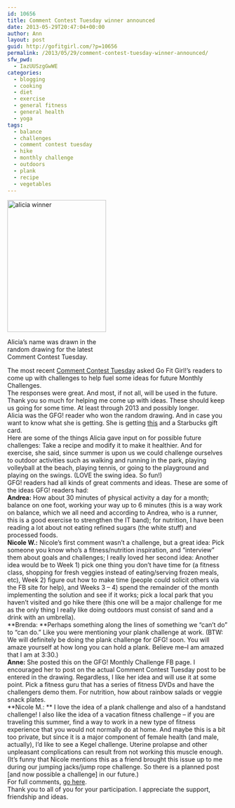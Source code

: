 ```yaml
---
id: 10656
title: Comment Contest Tuesday winner announced
date: 2013-05-29T20:47:04+00:00
author: Ann
layout: post
guid: http://gofitgirl.com/?p=10656
permalink: /2013/05/29/comment-contest-tuesday-winner-announced/
sfw_pwd:
  - IazUUSzgGwWE
categories:
  - blogging
  - cooking
  - diet
  - exercise
  - general fitness
  - general health
  - yoga
tags:
  - balance
  - challenges
  - comment contest tuesday
  - hike
  - monthly challenge
  - outdoors
  - plank
  - recipe
  - vegetables
---
```

<div id="attachment_10665" style="width: 235px" class="wp-caption alignleft">
  <a href="http://gofitgirl.com/?attachment_id=10665" rel="attachment wp-att-10665"><img class="size-medium wp-image-10665" alt="alicia winner" src="http://gofitgirl.com/wp-content/uploads/2013/05/alicia-winner-e1369884756870-225x300.jpg" width="225" height="300" /></a>
  
  <p class="wp-caption-text">
    Alicia&#8217;s name was drawn in the random drawing for the latest Comment Contest Tuesday.
  </p>
</div>

  
The most recent [Comment Contest Tuesday](http://gofitgirl.com/?p=10601) asked Go Fit Girl!&#8217;s readers to come up with challenges to help fuel some ideas for future Monthly Challenges.  
The responses were great. And most, if not all, will be used in the future. Thank you so much for helping me come up with ideas. These should keep us going for some time. At least through 2013 and possibly longer.  
Alicia was the GFG! reader who won the random drawing. And in case you want to know what she is getting. She is getting [this](http://www.yestocarrots.com/product/brightening-facial-towelettes?product_id=7331005) and a Starbucks gift card.  
Here are some of the things Alicia gave input on for possible future challenges: Take a recipe and modify it to make it healthier. And for exercise, she said, since summer is upon us we could challenge ourselves to outdoor activities such as walking and running in the park, playing volleyball at the beach, playing tennis, or going to the playground and playing on the swings. (LOVE the swing idea. So fun!)  
GFG! readers had all kinds of great comments and ideas. These are some of the ideas GFG! readers had:  
**Andrea:** How about 30 minutes of physical activity a day for a month; balance on one foot, working your way up to 6 minutes (this is a way work on balance, which we all need and according to Andrea, who is a runner, this is a good exercise to strengthen the IT band); for nutrition, I have been reading a lot about not eating refined sugars (the white stuff) and processed foods.  
**Nicole W.:** Nicole&#8217;s first comment wasn&#8217;t a challenge, but a great idea: Pick someone you know who’s a fitness/nutrition inspiration, and “interview” them about goals and challenges; I really loved her second idea: Another idea would be to Week 1) pick one thing you don’t have time for (a fitness class, shopping for fresh veggies instead of eating/serving frozen meals, etc), Week 2) figure out how to make time (people could solicit others via the FB site for help), and Weeks 3 – 4) spend the remainder of the month implementing the solution and see if it works; pick a local park that you haven’t visited and go hike there (this one will be a major challenge for me as the only thing I really like doing outdoors must consist of sand and a drink with an umbrella).  
**Brenda: **Perhaps something along the lines of something we “can’t do” to “can do.” Like you were mentioning your plank challenge at work. (BTW: We will definitely be doing the plank challenge for GFG! soon. You will amaze yourself at how long you can hold a plank. Believe me&#8211;I am amazed that I am at 3:30.)  
**Anne:** She posted this on the GFG! Monthly Challenge FB page. I encouraged her to post on the actual Comment Contest Tuesday post to be entered in the drawing. Regardless, I like her idea and will use it at some point. Pick a fitness guru that has a series of fitness DVDs and have the challengers demo them. For nutrition, how about rainbow salads or veggie snack plates.  
**Nicole M.: ** I love the idea of a plank challenge and also of a handstand challenge! I also like the idea of a vacation fitness challenge – if you are traveling this summer, find a way to work in a new type of fitness experience that you would not normally do at home. And maybe this is a bit too private, but since it is a major component of female health (and male, actually), I’d like to see a Kegel challenge. Uterine prolapse and other unpleasant complications can result from not working this muscle enough. (It&#8217;s funny that Nicole mentions this as a friend brought this issue up to me during our jumping jacks/jump rope challenge. So there is a planned post [and now possible a challenge] in our future.)  
For full comments, [go here](http://gofitgirl.com/?p=10601#comments).  
Thank you to all of you for your participation. I appreciate the support, friendship and ideas.